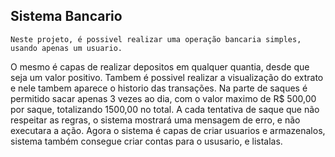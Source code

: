 ## Sistema Bancario

	
	
	Neste projeto, é possivel realizar uma operação bancaria simples, usando apenas um usuario.
O mesmo é capas de realizar depositos em qualquer quantia, desde que seja um valor positivo.
	Tambem é possivel realizar a visualização do extrato e nele tambem aparece o historio das 
transações.
	Na parte de saques é permitido sacar apenas 3 vezes ao dia, com o valor maximo de R$ 500,00
por saque, totalizando 1500,00 no total. A cada tentativa de saque que não respeitar as regras,
o sistema mostrará uma mensagem de erro, e não executara a ação.
	Agora o sistema é capas de criar usuarios e armazenalos, sistema também consegue criar
contas para o ususario, e listalas.
